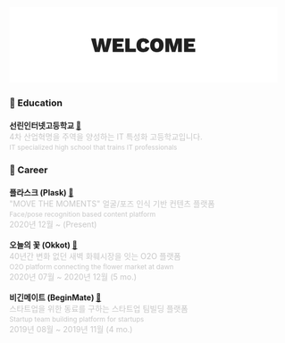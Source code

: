 <img src="assets/banner.gif" alt="drawing">

<style>
    img[alt=banner] { width: 100%; height: 100%; }
</style>

### <b> 🏫 Education </b>

<div style="margin-top: 20px; margin-bottom: 20px;">
    <span id="title"><b>선린인터넷고등학교 <a href="http://sunrint.hs.kr">🔗</a></b></span>
    <br>
    <span id="description" style="color: #C8C8C8">4차 산업혁명을 주역을 양성하는 IT 특성화 고등학교입니다.</span><br>
    <span id="description" style="font-size: 12px; color: #C8C8C8">IT specialized high school that trains IT professionals</span>
</div>

### <b> 🏢 Career </b>

<div style="margin-top: 20px;">
    <span id="title"><b>플라스크 (Plask) <a href="https://myplask.com">🔗</a></b></span>
    <br>
    <span id="description" style="color: #C8C8C8">"MOVE THE MOMENTS" 얼굴/포즈 인식 기반 컨텐츠 플랫폼</span><br>
    <span id="description" style="font-size: 12px; color: #C8C8C8">Face/pose recognition based content platform</span>
    <br>
    <span id="description" style="color: #C8C8C8">2020년 12월 ~ (Present)<span>
</div>
<br>
<div>
    <span id="title"><b>오늘의 꽃 (Okkot) <a href="https://okkot.com">🔗</a></b></span>
    <br>
    <span id="description" style="color: #C8C8C8">40년간 변화 없던 새벽 화훼시장을 잇는 O2O 플랫폼</span><br>
    <span id="description" style="font-size: 12px; color: #C8C8C8">O2O platform connecting the flower market at dawn</span>
    <br>
    <span id="description" style="color: #C8C8C8">2020년 07월 ~ 2020년 12월 (5 mo.)</span>
</div>
<br>
<div>
    <span id="title"><b>비긴메이트 (BeginMate) <a href="https://beginmate.com">🔗</a></b></span>
    <br>
     <span id="description" style="color: #C8C8C8">스타트업을 위한 동료를 구하는 스타트업 팀빌딩 플랫폼</span><br>
     <span id="description" style="font-size: 12px; color: #C8C8C8">Startup team building platform for startups</span>
    <br>
    <span id="description" style="color: #C8C8C8">2019년 08월 ~ 2019년 11월 (4 mo.)</span>
<div>
